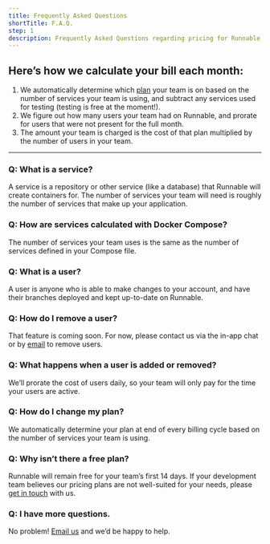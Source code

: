 ```yaml
---
title: Frequently Asked Questions
shortTitle: F.A.Q.
step: 1
description: Frequently Asked Questions regarding pricing for Runnable
---
```


## Here’s how we calculate your bill each month:

1. We automatically determine which [plan](//runnable.com/pricing/) your team is on based on the number of services your team is using, and subtract any services used for testing (testing is free at the moment!).
2. We figure out how many users your team had on Runnable, and prorate for users that were not present for the full month.
3. The amount your team is charged is the cost of that plan multiplied by the number of users in your team.

---

### Q: What is a service?
A service is a repository or other service (like a database) that Runnable will create containers for. The number of services your team will need is roughly the number of services that make up your application.

### Q: How are services calculated with Docker Compose?
The number of services your team uses is the same as the number of services defined in your Compose file.

### Q: What is a user?
A user is anyone who is able to make changes to your account, and have their branches deployed and kept up-to-date on Runnable.

### Q: How do I remove a user?
That feature is coming soon. For now, please contact us via the in-app chat or by [email](mailto:support@runnable.com) to remove users.

### Q: What happens when a user is added or removed?
We’ll prorate the cost of users daily, so your team will only pay for the time your users are active.

### Q: How do I change my plan?
We automatically determine your plan at end of every billing cycle based on the number of services your team is using.

### Q: Why isn’t there a free plan?
Runnable will remain free for your team’s first 14 days. If your development team believes our pricing plans are not well-suited for your needs, please [get in touch](mailto:support@runnable.com) with us.

### Q: I have more questions.
No problem! [Email us](mailto:support@runnable.com) and we’d be happy to help.
